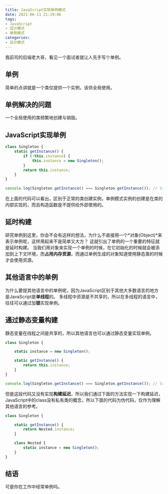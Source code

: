 ```yaml
---
title: JavaScript实现单例模式
date: 2021-06-11 21:29:06
tags:
- JavaScript
- 设计模式
- 单例模式
categories:
- 设计模式
---
```

我前司的后端老大哥，看见一个面试者就让人先手写个单例。
<!-- more -->
## 单例
简单的点讲就是一个类仅提供一个实例，该供全局使用。
## 单例解决的问题
一个全局使用的类频繁地创建与销毁。
## JavaScript实现单例
```JavaScript
class Singleton {
    static getInstance() {
        if (!this.instance) {
            this.instance = new Singleton();
        }
        return this.instance;
    }
}

console.log(Singleton.getInstance() === Singleton.getInstance()); // true
```
在上面的代码可以看出，区别于正常的类创建实例，单例模式实例的创建是在类的内部实现的，而且构造函数是不提供给外部使用的。
## 延时构建
研究单例到这里，你会不会有这样的想法，为什么不直接用一个*对象(Object)*来表示单例呢，这样用起来不是简单又大方？
这就引出了单例的一个重要的特征就是延时构建。
当我们用对象来实现一个单例的时候，在它初始化的时候就会被添加到上下文环境，而**占用内存资源**，而通过单例生成的对象知道使用静态类的时候才会使用资源。
## 其他语言中的单例
为什么要提其他语言中的单例呢，因为JavaScript区别于其他大多数语言的地方是JavaScript是**单线程**的。
多线程中资源是不共享的，所以在多线程的语言中，往往可以通过加**锁**实现单例。
## 通过静态变量构建
静态变量在线程之间是共享的，所以其他语言也可以通过静态变量实现单例。
```JavaScript
class Singleton {

    static instance = new Singleton();

    static getInstance() {
        return this.instance;
    }
}

console.log(Singleton.getInstance() === Singleton.getInstance()); // true
```
但是这段代码又没有实现**构建延迟**，所以我们通过下面的方法实现一下构建延迟，JavaScript中的class没有私有类的概念，所以下面的代码为伪代码，仅作为理解其他语言的参考。
```JavaScript
class Singleton {

    static getInstance() {
        return Nested.instance;
    }

    class Nested {
        static instance = new Singleton();
    }
}
```
## 结语
可是你在工作中经常单例吗。
